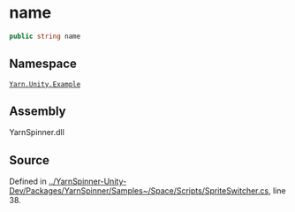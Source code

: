 # name

```csharp
public string name
```

## Namespace

[`Yarn.Unity.Example`](../)

## Assembly

YarnSpinner.dll

## Source

Defined in [../YarnSpinner-Unity-Dev/Packages/YarnSpinner/Samples~/Space/Scripts/SpriteSwitcher.cs](https://github.com/YarnSpinnerTool/YarnSpinner-Unity//blob/develop/Samples~/Space/Scripts/SpriteSwitcher.cs#L38), line 38.

